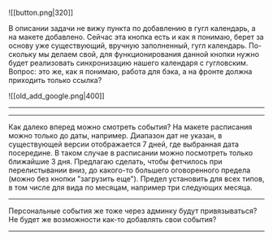 
![[button.png|320]]

В описании задачи не вижу пункта по добавлению в гугл календарь, a на макете добавленo. Сейчас эта кнопка есть и как я понимаю, берет за основу уже существующий, вручную заполненный, гугл календарь. По-скольку мы делаем свой, для функционирования данной кнопки нужно будет реализовать синхронизацию нашего календаря с гугловским. Вопрос: это же, как я понимаю, работа для бэка, а на фронте должна приходить только ссылка?

![[old_add_google.png|400]]


---


---

Как далеко вперед можно смотреть события? На макете расписания можно только до даты, например. Диапазон дат не указан, в существующей версии отображается 7 дней, где выбранная дата посередине. В таком случае в расписании можно посмотреть только ближайшие 3 дня. Предлагаю сделать, чтобы фетчилось при перелистывании вниз, до какого-то большего оговоренного предела (можно без кнопки "загрузить еще"). Предел установить для всех типов, в том числе для вида по месяцам, например три следующих месяца.

---

Персональные события же тоже через админку будут привязываться? Не будет же возможности как-то добавлять свои события?

---

